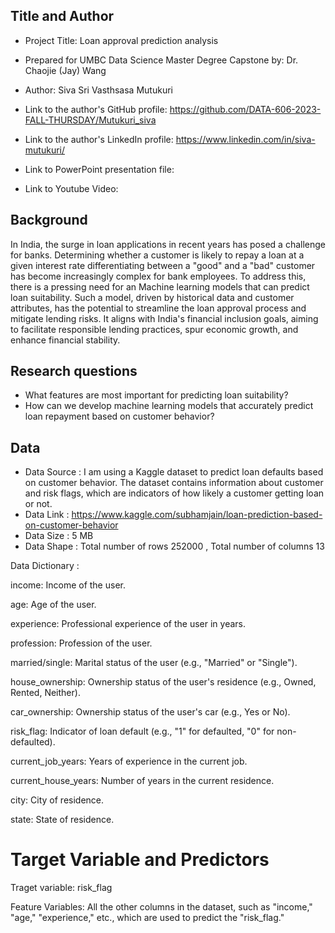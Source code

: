 ## Title and Author

* Project Title: Loan approval prediction analysis 

* Prepared for UMBC Data Science Master Degree Capstone by: Dr. Chaojie (Jay) Wang

* Author: Siva Sri Vasthsasa Mutukuri

* Link to the author's GitHub profile: https://github.com/DATA-606-2023-FALL-THURSDAY/Mutukuri_siva

* Link to the author's LinkedIn profile: https://www.linkedin.com/in/siva-mutukuri/

* Link to PowerPoint presentation file: 

* Link to Youtube Video:


## Background 

In India, the surge in loan applications in recent years has posed a challenge for banks. Determining whether a customer is likely to repay a loan at a given interest rate differentiating between a "good" and a "bad" customer has become increasingly complex for bank employees. To address this, there is a pressing need for an Machine learning models that can predict loan suitability. Such a model, driven by historical data and customer attributes, has the potential to streamline the loan approval process and mitigate lending risks. It aligns with India's financial inclusion goals, aiming to facilitate responsible lending practices, spur economic growth, and enhance financial stability.




## Research questions
* What features are most important for predicting loan suitability?
* How can we develop machine learning models that accurately predict loan repayment based on customer behavior?

## Data

* Data Source : I am using a Kaggle dataset to predict loan defaults based on customer behavior. The dataset contains information about customer and risk flags, which are indicators of how likely a customer getting loan or not.
* Data Link :  https://www.kaggle.com/subhamjain/loan-prediction-based-on-customer-behavior
* Data Size : 5 MB
* Data Shape : Total number of rows 252000 , Total number of columns 13


Data Dictionary :

income: Income of the user.

age: Age of the user.

experience: Professional experience of the user in years.

profession: Profession of the user.

married/single: Marital status of the user (e.g., "Married" or "Single").

house_ownership: Ownership status of the user's residence (e.g., Owned, Rented, Neither).

car_ownership: Ownership status of the user's car (e.g., Yes or No).

risk_flag: Indicator of loan default (e.g., "1" for defaulted, "0" for non-defaulted).

current_job_years: Years of experience in the current job.

current_house_years: Number of years in the current residence.

city: City of residence.

state: State of residence.


# Target Variable and Predictors

Traget variable: risk_flag

Feature Variables: All the other columns in the dataset, such as "income," "age," "experience," etc., which are used to predict the "risk_flag."





